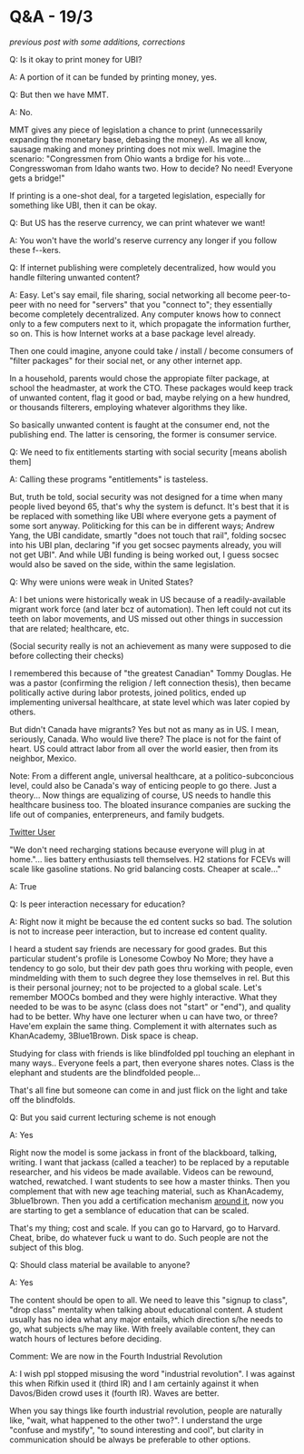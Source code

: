# Q&A - 19/3

*previous post with some additions, corrections*

Q: Is it okay to print money for UBI?

A: A portion of it can be funded by printing money, yes.

Q: But then we have MMT.

A: No.

MMT gives any piece of legislation a chance to print (unnecessarily
expanding the monetary base, debasing the money). As we all know,
sausage making and money printing does not mix well. Imagine the
scenario: "Congressmen from Ohio wants a brdige for his
vote... Congresswoman from Idaho wants two. How to decide? No need!
Everyone gets a bridge!"

If printing is a one-shot deal, for a targeted legislation, especially
for something like UBI, then it can be okay.

Q: But US has the reserve currency, we can print whatever we want!

A: You won't have the world's reserve currency any longer if you follow these f--kers.

Q: If internet publishing were completely decentralized, how would you
handle filtering unwanted content?

A: Easy. Let's say email, file sharing, social networking all become
peer-to-peer with no need for "servers" that you "connect to"; they
essentially become completely decentralized. Any computer knows how to
connect only to a few computers next to it, which propagate the
information further, so on. This is how Internet works at a base
package level already.

Then one could imagine, anyone could take / install / become consumers
of "filter packages" for their social net, or any other internet app.

In a household, parents would chose the appropiate filter package, at
school the headmaster, at work the CTO. These packages would keep
track of unwanted content, flag it good or bad, maybe relying on a hew
hundred, or thousands filterers, employing whatever algorithms they
like.

So basically unwanted content is faught at the consumer end, not the
publishing end. The latter is censoring, the former is consumer
service.

Q: We need to fix entitlements starting with social security [means
abolish them]

A: Calling these programs "entitlements" is tasteless.

But, truth be told, social security was not designed for a time when
many people lived beyond 65, that's why the system is defunct. It's
best that it is be replaced with something like UBI where everyone
gets a payment of some sort anyway. Politicking for this can be in
different ways; Andrew Yang, the UBI candidate, smartly "does not
touch that rail", folding socsec into his UBI plan, declaring "if you
get socsec payments already, you will not get UBI". And while UBI
funding is being worked out, I guess socsec would also be saved on the
side, within the same legislation.

Q: Why were unions were weak in United States?

A: I bet unions were historically weak in US because of a
readily-available migrant work force (and later bcz of
automation). Then left could not cut its teeth on labor movements, and
US missed out other things in succession that are related; healthcare,
etc.

(Social security really is not an achievement as many were supposed to
die before collecting their checks)

I remembered this because of "the greatest Canadian" Tommy Douglas. He
was a pastor (confirming the religion / left connection thesis), then
became politically active during labor protests, joined politics,
ended up implementing universal healthcare, at state level which was
later copied by others.

But didn't Canada have migrants? Yes but not as many as in US. I mean,
seriously, Canada. Who would live there? The place is not for the
faint of heart. US could attract labor from all over the world easier,
then from its neighbor, Mexico.

Note: From a different angle, universal healthcare, at a
politico-subconcious level, could also be Canada's way of enticing
people to go there. Just a theory... Now things are equalizing of
course, US needs to handle this healthcare business too. The bloated
insurance companies are sucking the life out of companies,
enterpreneurs, and family budgets.

[Twitter User](https://mobile.twitter.com/garrygolden/status/1104850079985401856)

"We don't need recharging stations because everyone will plug in at
home."... lies battery enthusiasts tell themselves. H2 stations for
FCEVs will scale like gasoline stations. No grid balancing
costs. Cheaper at scale..."

A: True

Q: Is peer interaction necessary for education?

A: Right now it might be because the ed content sucks so bad. The
solution is not to increase peer interaction, but to increase ed
content quality.

I heard a student say friends are necessary for good grades. But this
particular student's profile is Lonesome Cowboy No More; they have a
tendency to go solo, but their dev path goes thru working with people,
even mindmelding with them to such degree they lose themselves in
rel. But this is their personal journey; not to be projected to a
global scale. Let's remember MOOCs bombed and they were highly
interactive. What they needed to be was to be async (class does not
"start" or "end"), and quality had to be better. Why have one lecturer
when u can have two, or three? Have'em explain the same
thing. Complement it with alternates such as KhanAcademy,
3Blue1Brown. Disk space is cheap.

Studying for class with friends is like blindfolded ppl touching an
elephant in many ways.. Everyone feels a part, then everyone shares
notes. Class is the elephant and students are the blindfolded
people...

That's all fine but someone can come in and just flick on the light
and take off the blindfolds.

Q: But you said current lecturing scheme is not enough

A: Yes

Right now the model is some jackass in front of the blackboard,
talking, writing. I want that jackass (called a teacher) to be
replaced by a reputable researcher, and his videos be made
available. Videos can be rewound, watched, rewatched. I want students
to see how a master thinks. Then you complement that with new age
teaching material, such as KhanAcademy, 3blue1brown. Then you add a
certification mechanism [around it](../../2018/09/public-education.md),
now you are starting to get a semblance of education that can be
scaled.

That's my thing; cost and scale. If you can go to Harvard, go to
Harvard. Cheat, bribe, do whatever fuck u want to do. Such people are
not the subject of this blog.

Q: Should class material be available to anyone?

A: Yes

The content should be open to all. We need to leave this "signup to
class", "drop class" mentality when talking about educational
content. A student usually has no idea what any major entails, which
direction s/he needs to go, what subjects s/he may like. With freely
available content, they can watch hours of lectures before deciding.

Comment: We are now in the Fourth Industrial Revolution

A: I wish ppl stopped misusing the word "industrial revolution". I was
against this when Rifkin used it (third IR) and I am certainly against
it when Davos/Biden crowd uses it (fourth IR). Waves are better.

When you say things like fourth industrial revolution, people are
naturally like, "wait, what happened to the other two?". I understand
the urge "confuse and mystify", "to sound interesting and cool", but
clarity in communication should be always be preferable to other options.

